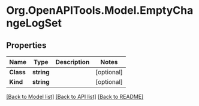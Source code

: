 
# Org.OpenAPITools.Model.EmptyChangeLogSet

## Properties

Name | Type | Description | Notes
------------ | ------------- | ------------- | -------------
**Class** | **string** |  | [optional] 
**Kind** | **string** |  | [optional] 

[[Back to Model list]](../README.md#documentation-for-models)
[[Back to API list]](../README.md#documentation-for-api-endpoints)
[[Back to README]](../README.md)

